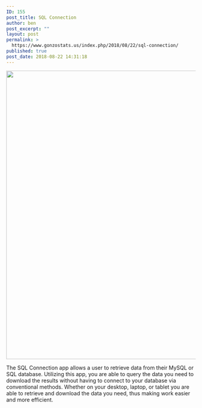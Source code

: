 ```yaml
---
ID: 155
post_title: SQL Connection
author: ben
post_excerpt: ""
layout: post
permalink: >
  https://www.gonzostats.us/index.php/2018/08/22/sql-connection/
published: true
post_date: 2018-08-22 14:31:18
---
```

<a href=" https://www.rgonzo.us/shiny/apps/sql/"><img class="aligncenter size-full wp-image-156" src="http://159.65.225.154/wp-content/uploads/2018/08/SQL_Connection.png" alt="" width="1511" height="766" /></a>

The SQL Connection app allows a user to retrieve data from their MySQL or SQL database. Utilizing this app, you are able to query the data you need to download the results without having to connect to your database via conventional methods. Whether on your desktop, laptop, or tablet you are able to retrieve and download the data you need, thus making work easier and more efficient.